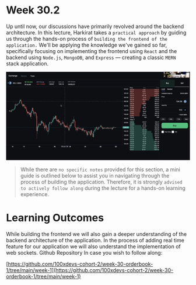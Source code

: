 # Week 30.2

Up until now, our discussions have primarily revolved around the backend architecture. In this lecture, Harkirat takes a `practical approach` by guiding us through the hands-on process of `building the frontend of the application.` We'll be applying the knowledge we've gained so far, specifically focusing on implementing the frontend using `React` and the backend using `Node.js`, `MongoDB`, and `Express` — creating a classic `MERN` stack application.

![Untitled](Assets/Untitled.png)

> While there are `no specific notes` provided for this section, a mini guide is outlined below to assist you in navigating through the process of building the application. Therefore, it is strongly `advised to actively follow along` during the lecture for a hands-on learning experience.
> 

# Learning Outcomes

While building the frontend we will also gain a deeper understanding of the backend architecture of the application. In the process of adding real time feature for our application we will also understand the implementation of web sockets. Github Repository In case you wish to follow along:

[https://github.com/100xdevs-cohort-2/week-30-orderbook-1/tree/main/week-1](https://github.com/100xdevs-cohort-2/week-30-orderbook-1/tree/main/week-1)